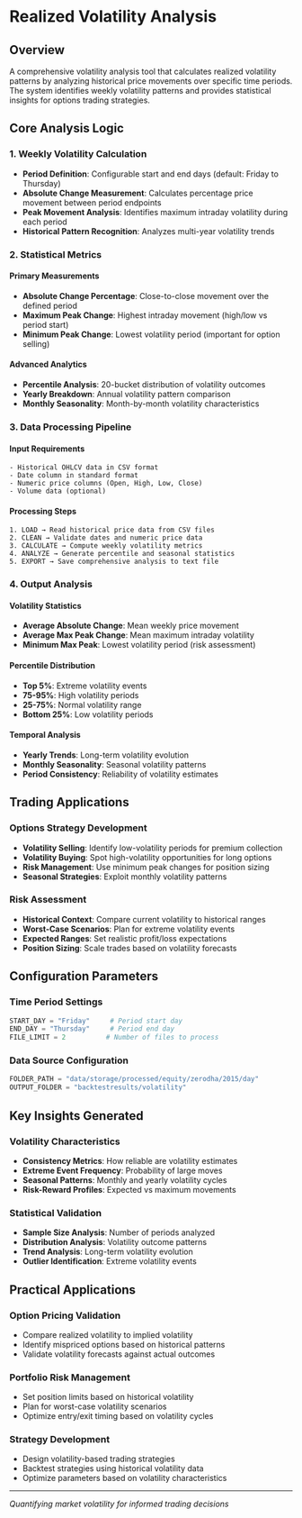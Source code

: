 # Realized Volatility Analysis

## Overview
A comprehensive volatility analysis tool that calculates realized volatility patterns by analyzing historical price movements over specific time periods. The system identifies weekly volatility patterns and provides statistical insights for options trading strategies.

## Core Analysis Logic

### 1. Weekly Volatility Calculation
- **Period Definition**: Configurable start and end days (default: Friday to Thursday)
- **Absolute Change Measurement**: Calculates percentage price movement between period endpoints
- **Peak Movement Analysis**: Identifies maximum intraday volatility during each period
- **Historical Pattern Recognition**: Analyzes multi-year volatility trends

### 2. Statistical Metrics

#### Primary Measurements
- **Absolute Change Percentage**: Close-to-close movement over the defined period
- **Maximum Peak Change**: Highest intraday movement (high/low vs period start)
- **Minimum Peak Change**: Lowest volatility period (important for option selling)

#### Advanced Analytics
- **Percentile Analysis**: 20-bucket distribution of volatility outcomes
- **Yearly Breakdown**: Annual volatility pattern comparison
- **Monthly Seasonality**: Month-by-month volatility characteristics

### 3. Data Processing Pipeline

#### Input Requirements
```
- Historical OHLCV data in CSV format
- Date column in standard format
- Numeric price columns (Open, High, Low, Close)
- Volume data (optional)
```

#### Processing Steps
```
1. LOAD → Read historical price data from CSV files
2. CLEAN → Validate dates and numeric price data
3. CALCULATE → Compute weekly volatility metrics
4. ANALYZE → Generate percentile and seasonal statistics
5. EXPORT → Save comprehensive analysis to text file
```

### 4. Output Analysis

#### Volatility Statistics
- **Average Absolute Change**: Mean weekly price movement
- **Average Max Peak Change**: Mean maximum intraday volatility
- **Minimum Max Peak**: Lowest volatility period (risk assessment)

#### Percentile Distribution
- **Top 5%**: Extreme volatility events
- **75-95%**: High volatility periods
- **25-75%**: Normal volatility range
- **Bottom 25%**: Low volatility periods

#### Temporal Analysis
- **Yearly Trends**: Long-term volatility evolution
- **Monthly Seasonality**: Seasonal volatility patterns
- **Period Consistency**: Reliability of volatility estimates

## Trading Applications

### Options Strategy Development
- **Volatility Selling**: Identify low-volatility periods for premium collection
- **Volatility Buying**: Spot high-volatility opportunities for long options
- **Risk Management**: Use minimum peak changes for position sizing
- **Seasonal Strategies**: Exploit monthly volatility patterns

### Risk Assessment
- **Historical Context**: Compare current volatility to historical ranges
- **Worst-Case Scenarios**: Plan for extreme volatility events
- **Expected Ranges**: Set realistic profit/loss expectations
- **Position Sizing**: Scale trades based on volatility forecasts

## Configuration Parameters

### Time Period Settings
```python
START_DAY = "Friday"     # Period start day
END_DAY = "Thursday"     # Period end day
FILE_LIMIT = 2          # Number of files to process
```

### Data Source Configuration
```python
FOLDER_PATH = "data/storage/processed/equity/zerodha/2015/day"
OUTPUT_FOLDER = "backtestresults/volatility"
```

## Key Insights Generated

### Volatility Characteristics
- **Consistency Metrics**: How reliable are volatility estimates
- **Extreme Event Frequency**: Probability of large moves
- **Seasonal Patterns**: Monthly and yearly volatility cycles
- **Risk-Reward Profiles**: Expected vs maximum movements

### Statistical Validation
- **Sample Size Analysis**: Number of periods analyzed
- **Distribution Analysis**: Volatility outcome patterns
- **Trend Analysis**: Long-term volatility evolution
- **Outlier Identification**: Extreme volatility events

## Practical Applications

### Option Pricing Validation
- Compare realized volatility to implied volatility
- Identify mispriced options based on historical patterns
- Validate volatility forecasts against actual outcomes

### Portfolio Risk Management
- Set position limits based on historical volatility
- Plan for worst-case volatility scenarios
- Optimize entry/exit timing based on volatility cycles

### Strategy Development
- Design volatility-based trading strategies
- Backtest strategies using historical volatility data
- Optimize parameters based on volatility characteristics

---

*Quantifying market volatility for informed trading decisions*